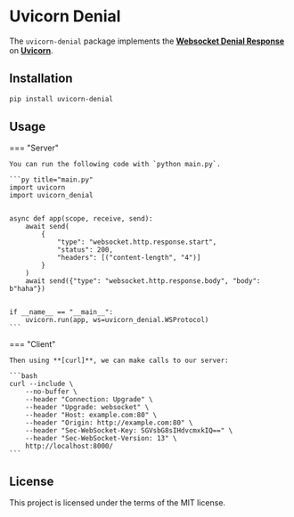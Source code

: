 <!-- There's a synchronization between `docs/package/uvicorn-denial.md` and `src/python/uvicorn-denial/README.md` -->
# Uvicorn Denial

The `uvicorn-denial` package implements the **[Websocket Denial Response]** on **[Uvicorn]**.

## Installation

```bash
pip install uvicorn-denial
```

## Usage


=== "Server"

    You can run the following code with `python main.py`.

    ```py title="main.py"
    import uvicorn
    import uvicorn_denial


    async def app(scope, receive, send):
        await send(
            {
                "type": "websocket.http.response.start",
                "status": 200,
                "headers": [("content-length", "4")]
            }
        )
        await send({"type": "websocket.http.response.body", "body": b"haha"})


    if __name__ == "__main__":
        uvicorn.run(app, ws=uvicorn_denial.WSProtocol)
    ```

=== "Client"

    Then using **[curl]**, we can make calls to our server:

    ```bash
    curl --include \
        --no-buffer \
        --header "Connection: Upgrade" \
        --header "Upgrade: websocket" \
        --header "Host: example.com:80" \
        --header "Origin: http://example.com:80" \
        --header "Sec-WebSocket-Key: SGVsbG8sIHdvcmxkIQ==" \
        --header "Sec-WebSocket-Version: 13" \
        http://localhost:8000/
    ```

## License

This project is licensed under the terms of the MIT license.

[curl]: https://curl.se/
[Uvicorn]: https://www.uvicorn.org
[Websocket Denial Response]: https://asgi.readthedocs.io/en/latest/extensions.html#websocket-denial-response
